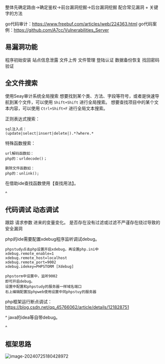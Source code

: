 

整体先确定路由->确定鉴权->前台漏洞挖掘->后台漏洞挖掘
配合常见漏洞 + 关键字的方法

go代码审计：<https://www.freebuf.com/articles/web/224363.html>
go代码案例：<https://github.com/A7cc/Vulnerabilities_Server>

## **易漏洞功能**
 程序初始安装
 站点信息泄露
 文件上传
 文件管理
 登陆认证
 数据备份恢复
 找回密码
 验证


## **全文件搜索**
使用Seay审计系统全局搜索
想要找到某个类、方法、字段等符号，或者是快速导航到某个文件，可以使用 `Shift+Shift` 进行全局搜索。
想要查找项目中的某个文本内容，可以使用 `Ctrl+Shift+F` 进行全局文本搜索。

正则表达式搜索：
```
sql注入点：
(update|select|insert|delete|).*?where.*
```
特殊函数搜索：
```
url解码函数如：
php的：urldecode()；

删除文件函数如：
php的：unlink();
```
在借助ide查找函数使用【查找用法】。




^
## **代码调试 动态调试**
跟踪 请求参数 进来的变量变化。
是否存在没有过滤或过滤不严谨存在绕过导致的安全漏洞



php的ide需要配置xdebug程序监听调试debug。
```
phpstudy点击php设置开启xdebug，再设置php.ini中
xdebug.remote_enable=1
xdebug.remote_host=localhost
xdebug.remote_port=9002
xdebug.idekey=PHPSTORM [Xdebug]

phpstorm中设置中，监听9002
即可开启debug。
设置中配置和phpstudy的服务器一样域名端口
右上编辑配置加phpweb使用设置中同phpstuy的服务器
```
php框架运行断点调试：<https://blog.csdn.net/qq_45766062/article/details/121828751>


^
java的idea等自带debug。



^
## **框架思路**
![image-20240725180428972](http://cdn.33129999.xyz/mk_img/image-20240725180428972.png)